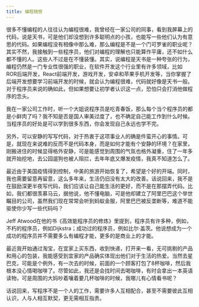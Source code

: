 ```yaml
---
title: 编程随想
---
```

很多不懂编程的人往往认为编程很难，我曾经在一家公司的同事，看到我屏幕上的代码，说是天书，可是他们却没想到许多聪明点的小孩，也能写一些他们认为有意思的代码。如果编程没有相像中那么难，那么编程是不是一个门可罗雀的职业呢？其实不然，我接触到一些程序员，他们对编程的理解也只能算作平庸，还不如什么都不懂的人。这些人不过是在不懂装懂。其实，说编程是天书是一种夸张的行为，编程仍然是一门专业性很强的职业，在软件开发这个行业里有许多领域，比如ROR后端开发，React前端开发，游戏开发，安卓和苹果手机开发等，当你掌握了后端开发想要学习前端开发的时候，就会认为编程很难，代码就好像是天书一般。对于程序员来说的确如此，但如果想要让初学者认识这一点，恐怕只会打消他做程序的念头。

我在一家公司工作时，听一个大姐说程序员是吃青春饭，那么每个当个程序员的都是小鲜肉了吗？我不知是否是国人审美过度了，也不确定自己能工作到什么时候。当程序员的好处是可以学到很多东西，你会发现自己永远也学不完。

另外，可以安静的写写代码，对于热衷于这项事业人的确是件蛮开心的事情。可是，就现在来说难的反而不是代码本身，而是如何才能有个安静的环境？在家里，刚搬进住的时候显得格外安静，可是能感觉到周围的气氛也格外凝重，住了一年多就开始挖地，去公园遛狗也被人阻拦，去年年底又爆发疫情，我真不知道怎么了。

最近由于美国疫情得到控制，中美的旅游开始恢复了，希望是个好的开端。同时，我也需要留意再留意，这么多年来，生活仍旧没有太大的改善。话说回来，我不是在鼓励深更半夜写代码，我们应该让自己能生活的更好，而不是在那摆弄代码。比如，我们都很羡慕马云，据他说，他不懂电脑，可是他却建立了阿里巴巴这个举世瞩目的公司，虽然我们现在常常会听到蚂蚁金服，阿里巴巴被反垄断等，难道不能驱使你少写一些代码吗？

Jeff Atwood在他的书《高效能程序员的修炼》里提到，程序员有许多种，例如，不朽的程序员，例如Dijkstra；成功过的程序员，例如比尔·盖茨。他说想成为一个成功的程序员并不需要多么有编程才能，更多的是商业上的才能。

最近我开始通过淘宝，在宜家上买东西，收到快递，打开来一看，无可挑剔的产品和用心的包装，我能感受到宜家的产品确实体现出他们对于生活的热爱。当然去星巴克，可能是个例外，有一次去的时候，前面的一个顾客打包了8杯咖啡，然后我根本没心情喝咖啡了。尽管如此，我还是会找时间去喝咖啡，有时会拿出一本英语读物，可是周围的大妈吵着嚷着要几杯咖啡的时候，我哪儿有心情看书呢？

话说回来，写程序不是一个人的工作，需要许多人互相配合，甚至不需要彼此互相认识，人与人相互默契，更无需相互指责。